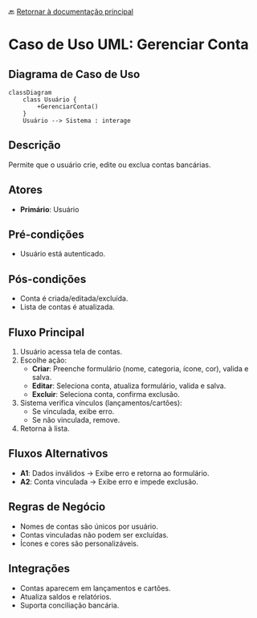 🔙 [Retornar à documentação principal](../../README.md)

# Caso de Uso UML: Gerenciar Conta

## Diagrama de Caso de Uso

```mermaid
classDiagram
    class Usuário {
        +GerenciarConta()
    }
    Usuário --> Sistema : interage
```

## Descrição

Permite que o usuário crie, edite ou exclua contas bancárias.

## Atores

- **Primário**: Usuário

## Pré-condições

- Usuário está autenticado.

## Pós-condições

- Conta é criada/editada/excluída.
- Lista de contas é atualizada.

## Fluxo Principal

1. Usuário acessa tela de contas.
2. Escolhe ação:
   - **Criar**: Preenche formulário (nome, categoria, ícone, cor), valida e salva.
   - **Editar**: Seleciona conta, atualiza formulário, valida e salva.
   - **Excluir**: Seleciona conta, confirma exclusão.
3. Sistema verifica vínculos (lançamentos/cartões):
   - Se vinculada, exibe erro.
   - Se não vinculada, remove.
4. Retorna à lista.

## Fluxos Alternativos

- **A1**: Dados inválidos → Exibe erro e retorna ao formulário.
- **A2**: Conta vinculada → Exibe erro e impede exclusão.

## Regras de Negócio

- Nomes de contas são únicos por usuário.
- Contas vinculadas não podem ser excluídas.
- Ícones e cores são personalizáveis.

## Integrações

- Contas aparecem em lançamentos e cartões.
- Atualiza saldos e relatórios.
- Suporta conciliação bancária.
